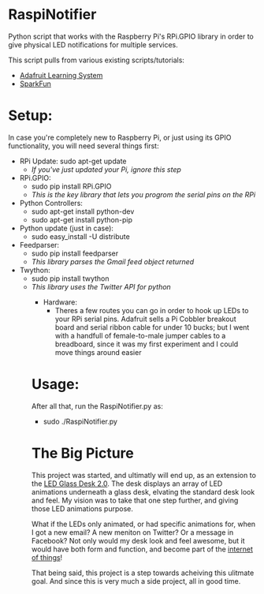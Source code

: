 RaspiNotifier
=============

Python script that works with the Raspberry Pi's RPi.GPIO library in order to give physical LED notifications for multiple services.

This script pulls from various existing scripts/tutorials:
<ul>
<li><a href="http://learn.adafruit.com/raspberry-pi-e-mail-notifier-using-leds">Adafruit Learning System</a></li>
<li><a href="https://learn.sparkfun.com/tutorials/raspberry-pi-twitter-monitor">SparkFun</a></li>
</ul>

Setup:
======
In case you're completely new to Raspberry Pi, or just using its GPIO functionality, you will need several things first:
<ul>
<li>RPi Update: sudo apt-get update
<ul><li><i>If you've just updated your Pi, ignore this step</i></li></ul></li>
<li>RPi.GPIO: 
<ul><li>sudo pip install RPi.GPIO</li>
    <li><i>This is the key library that lets you progrom the serial pins on the RPi</i></li></ul></li>
<li>Python Controllers:
<ul><li>sudo apt-get install python-dev</li>
    <li>sudo apt-get install python-pip</li></ul></li>
<li>Python update (just in case):
<ul><li>sudo easy_install -U distribute</li></ul></li>
<li>Feedparser: 
<ul><li>sudo pip install feedparser</li>
    <li><i>This library parses the Gmail feed object returned</i></li></ul></li>
<li>Twython: 
<ul><li>sudo pip install twython</li>
    <li><i>This library uses the Twitter API for python</i></li><ul></li>
</ul>
<ul>
<li>Hardware:
<ul><li>Theres a few routes you can go in order to hook up LEDs to your RPi serial pins. Adafruit sells a Pi Cobbler breakout board and serial ribbon cable for under 10 bucks; but I went with a handfull of female-to-male jumper cables to a breadboard, since it was my first experiment and I could move things around easier</li></ul>
</li></ul>

Usage:
=======
After all that, run the RaspiNotifier.py as:
<ul><li>sudo ./RaspiNotifier.py</li></ul>

The Big Picture
===============
This project was started, and ultimatly will end up, as an extension to the <a href="http://www.instructables.com/id/LED-Glass-Desk-v20/">LED Glass Desk 2.0</a>. The desk displays an array of LED animations underneath a glass desk, elvating the standard desk look and feel. My vision was to take that one step further, and giving those LED animations purpose.
<p>
What if the LEDs only animated, or had specific animations for, when I got a new email? A new meniton on Twitter? Or a message in Facebook? Not only would my desk look and feel awesome, but it would have both form and function, and become part of the <a href="http://en.wikipedia.org/wiki/Internet_of_Things">internet of things</a>!
</p><p>
That being said, this project is a step towards acheiving this ulitmate goal. And since this is very much a side project, all in good time.
</p>
